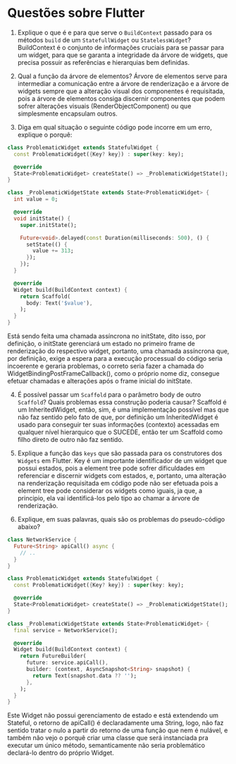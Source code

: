 # Questões sobre Flutter

1) Explique o que é e para que serve o `BuildContext` passado para os métodos `build` de um
`StatefullWidget` ou `StatelessWidget`?
  BuildContext é o conjunto de informações cruciais para se passar para um widget, para que se garanta a integridade da árvore de widgets, que precisa possuir as referências e hierarquias bem definidas.

2) Qual a função da árvore de elementos?
  Árvore de elementos serve para intermediar a comunicação entre a árvore de renderização e a árvore de widgets sempre que a alteração visual dos componentes é requisitada, pois a árvore de elementos consiga discernir componentes que podem sofrer alterações visuais (RenderObjectComponent) ou que simplesmente encapsulam outros. 

3) Diga em qual situação o seguinte código pode incorre em um erro, explique o porquê:

```dart
class ProblematicWidget extends StatefulWidget {
  const ProblematicWidget({Key? key}) : super(key: key);

  @override
  State<ProblematicWidget> createState() => _ProblematicWidgetState();
}

class _ProblematicWidgetState extends State<ProblematicWidget> {
  int value = 0;

  @override
  void initState() {
    super.initState();

    Future<void>.delayed(const Duration(milliseconds: 500), () {
      setState(() {
        value += 313;
      });
    });
  }

  @override
  Widget build(BuildContext context) {
    return Scaffold(
      body: Text('$value'),
    );
  }
}
```
Está sendo feita uma chamada assíncrona no initState, dito isso, por definição, o initState gerenciará um estado no primeiro frame de renderização do respectivo widget, portanto, uma chamada assíncrona que, por definição, exige a espera para a execução processual do código seria incoerente e geraria problemas, o correto seria fazer a chamada do WidgetBindingPostFrameCallback(), como o próprio nome diz, consegue efetuar chamadas e alterações após o frame inicial do initState.


4) É possível passar um `Scaffold` para o parâmetro body de outro `Scaffold`? Quais problemas essa construção poderia causar?
Scaffold é um InheritedWidget, então, sim, é uma implementação possível mas que não faz sentido pelo fato de que, por definição um InheritedWidget é usado para conseguir ter suas informações (contexto) acessadas em qualquer nível hierarquico que o SUCEDE, então ter um Scaffold como filho direto de outro não faz sentido. 

5) Explique a função das `keys` que são passada para os construtores dos `Widgets` em Flutter.
Key é um importante identificador de um widget que possui estados, pois a element tree pode sofrer dificuldades em referenciar e discernir widgets com estados, e, portanto, uma alteração na renderização requisitada em código pode não ser efetuada pois a element tree pode considerar os widgets como iguais, ja que, a principio, ela vai identificá-los pelo tipo ao chamar a árvore de renderização.

6) Explique, em suas palavras, quais são os problemas do pseudo-código abaixo?

```dart
class NetworkService {
  Future<String> apiCall() async {
    // ..
  }
}

class ProblematicWidget extends StatefulWidget {
  const ProblematicWidget({Key? key}) : super(key: key);

  @override
  State<ProblematicWidget> createState() => _ProblematicWidgetState();
}

class _ProblematicWidgetState extends State<ProblematicWidget> {
  final service = NetworkService();

  @override
  Widget build(BuildContext context) {
    return FutureBuilder(
      future: service.apiCall(),
      builder: (context, AsyncSnapshot<String> snapshot) {
        return Text(snapshot.data ?? '');
      },
    );
  }
}
```
Este Widget não possui gerenciamento de estado e está extendendo um Stateful, o retorno de apiCall() é declaradamente uma String, logo, não faz sentido tratar o nulo a partir do retorno de uma função que nem é nulável, e também não vejo o porquê criar uma classe que será instanciada pra executar um único método, semanticamente não seria problemático declará-lo dentro do próprio Widget.
